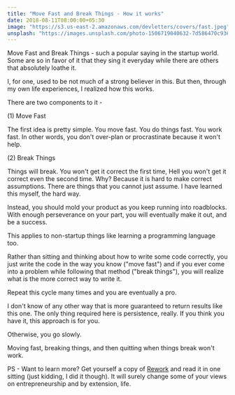 ```yaml
---
title: "Move Fast and Break Things - How it works"
date: 2018-08-11T08:00:00+05:30
image: "https://s3.us-east-2.amazonaws.com/devletters/covers/fast.jpeg"
unsplash: "https://images.unsplash.com/photo-1506719040632-7d586470c936?ixlib=rb-0.3.5&ixid=eyJhcHBfaWQiOjEyMDd9&s=e64b8bb53bd561e25aba0bb01deec288&auto=format&fit=crop&w=1170&q=80"
---
```


Move Fast and Break Things - such a popular saying in the startup world. Some are so in favor of it that they sing it everyday while there are others that absolutely loathe it.

I, for one, used to be not much of a strong believer in this. But then, through my own life experiences, I realized how this works.

There are two components to it -

(1) Move Fast

The first idea is pretty simple. You move fast. You do things fast. You work fast. In other words, you don't over-plan or procrastinate because it won't help. 

(2) Break Things

Things will break. You won't get it correct the first time, Hell you won't get it correct even the second time. Why? Because it is hard to make correct assumptions. There are things that you cannot just assume. I have learned this myself, the hard way. 

Instead, you should mold your product as you keep running into roadblocks. With enough perseverance on your part, you will eventually make it out, and be a success.

This applies to non-startup things like learning a programming language too.

Rather than sitting and thinking about how to write some code correctly, you just write the code in the way you know ("move fast") and if you ever come into a problem while following that method ("break things"), you will realize what is the more correct way to write it.

Repeat this cycle many times and you are eventually a pro.

I don't know of any other way that is more guaranteed to return results like this one. The only thing required here is persistence, really. If you think you have it, this approach is for you.

Otherwise, you go slowly.

Moving fast, breaking things, and then quitting when things break won't work.

PS - Want to learn more? Get yourself a copy of [Rework](https://amzn.to/2MyZOoE) and read it in one sitting (just kidding, I did it though). It will surely change some of your views on entrepreneurship and by extension, life. 
